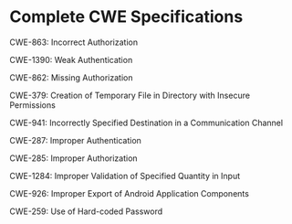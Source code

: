 

# Complete CWE Specifications

CWE-863: Incorrect Authorization

CWE-1390: Weak Authentication

CWE-862: Missing Authorization

CWE-379: Creation of Temporary File in Directory with Insecure Permissions

CWE-941: Incorrectly Specified Destination in a Communication Channel

CWE-287: Improper Authentication

CWE-285: Improper Authorization

CWE-1284: Improper Validation of Specified Quantity in Input

CWE-926: Improper Export of Android Application Components

CWE-259: Use of Hard-coded Password